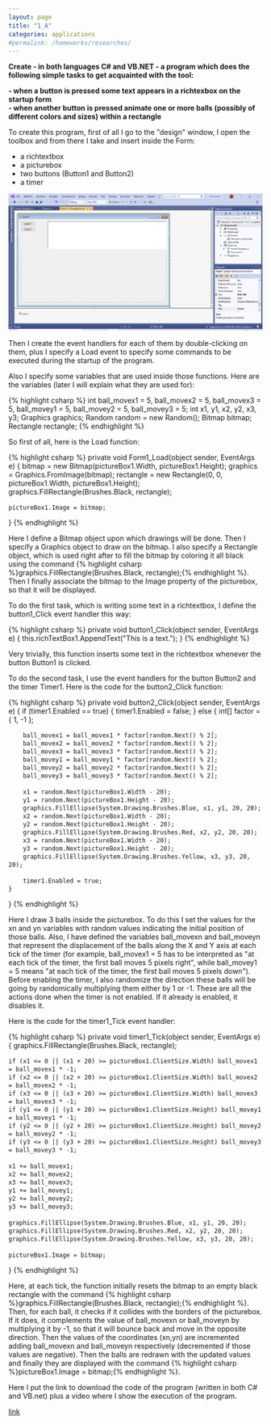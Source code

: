 ```yaml
---
layout: page
title: "1_A"
categories: applications
#permalink: /homeworks/researches/
---
```

<b>Create - in both languages C# and VB.NET - a program which does the following simple tasks to get acquainted with the tool:</b>

<b>- when a button is pressed some text appears in a richtexbox on the startup form</b><br>
<b>- when another button is pressed animate one or more balls (possibly of different colors and sizes) within a rectangle</b>


To create this program, first of all I go to the "design" window, I open the toolbox and from there I take and insert inside the Form:

- a richtextbox
- a picturebox
- two buttons (Button1 and Button2)
- a timer

![Form1-design](/images/1_A-Form1-design.png)

Then I create the event handlers for each of them by double-clicking on them, plus I specify a Load event to specify some commands to be
executed during the startup of the program.

Also I specify some variables that are used inside those functions. Here are the variables (later I will explain what they are used for):

{% highlight csharp %}
int ball_movex1 = 5, ball_movex2 = 5, ball_movex3 = 5, ball_movey1 = 5, ball_movey2 = 5, ball_movey3 = 5;
int x1, y1, x2, y2, x3, y3;
Graphics graphics;
Random random = new Random();
Bitmap bitmap;
Rectangle rectangle;
{% endhighlight %}

So first of all, here is the Load function:

{% highlight csharp %}
private void Form1_Load(object sender, EventArgs e)
{
    bitmap = new Bitmap(pictureBox1.Width, pictureBox1.Height);
    graphics = Graphics.FromImage(bitmap);
    rectangle = new Rectangle(0, 0, pictureBox1.Width, pictureBox1.Height);
    graphics.FillRectangle(Brushes.Black, rectangle);

    pictureBox1.Image = bitmap;
}
{% endhighlight %}

Here I define a Bitmap object upon which drawings will be done. Then I specify a Graphics object to draw on the bitmap.
I also specify a Rectangle object, which is used right after to fill the bitmap by coloring it all black using the command
{% highlight csharp %}graphics.FillRectangle(Brushes.Black, rectangle);{% endhighlight %}. Then I finally associate the bitmap
to the Image property of the picturebox, so that it will be displayed.

To do the first task, which is writing some text in a richtextbox, I define the button1_Click event handler this way:

{% highlight csharp %}
private void button1_Click(object sender, EventArgs e)
{
    this.richTextBox1.AppendText("This is a text.");
}
{% endhighlight %}

Very trivially, this function inserts some text in the richtextbox whenever the button Button1 is clicked.

To do the second task, I use the event handlers for the button Button2 and the timer Timer1. Here is the code for the button2_Click function:

{% highlight csharp %}
private void button2_Click(object sender, EventArgs e)
{
    if (timer1.Enabled == true)
    {
        timer1.Enabled = false;
    }
    else
    {
        int[] factor = { 1, -1 };

        ball_movex1 = ball_movex1 * factor[random.Next() % 2];
        ball_movex2 = ball_movex2 * factor[random.Next() % 2];
        ball_movex3 = ball_movex3 * factor[random.Next() % 2];
        ball_movey1 = ball_movey1 * factor[random.Next() % 2];
        ball_movey2 = ball_movey2 * factor[random.Next() % 2];
        ball_movey3 = ball_movey3 * factor[random.Next() % 2];

        x1 = random.Next(pictureBox1.Width - 20);
        y1 = random.Next(pictureBox1.Height - 20);
        graphics.FillEllipse(System.Drawing.Brushes.Blue, x1, y1, 20, 20);
        x2 = random.Next(pictureBox1.Width - 20);
        y2 = random.Next(pictureBox1.Height - 20);
        graphics.FillEllipse(System.Drawing.Brushes.Red, x2, y2, 20, 20);
        x3 = random.Next(pictureBox1.Width - 20);
        y3 = random.Next(pictureBox1.Height - 20);
        graphics.FillEllipse(System.Drawing.Brushes.Yellow, x3, y3, 20, 20);

        timer1.Enabled = true;
    }
}
{% endhighlight %}

Here I draw 3 balls inside the picturebox. To do this I set the values for the xn and yn variables with random values indicating the initial position of those
balls. Also, I have defined the variables ball_movexn and ball_moveyn that represent the displacement of the balls along the X and Y axis at each tick of
the timer (for example, ball_movex1 = 5 has to be interpreted as "at each tick of the timer, the first ball moves 5 pixels right", while ball_movey1 = 5
means "at each tick of the timer, the first ball moves 5 pixels down"). Before enabling the timer, I also randomize the direction these balls will be
going by randomically multiplying them either by 1 or -1. These are all the actions done when the timer is not enabled. If it already is enabled, it
disables it.

Here is the code for the timer1_Tick event handler:

{% highlight csharp %}
private void timer1_Tick(object sender, EventArgs e)
{
    graphics.FillRectangle(Brushes.Black, rectangle);

    if (x1 <= 0 || (x1 + 20) >= pictureBox1.ClientSize.Width) ball_movex1 = ball_movex1 * -1;
    if (x2 <= 0 || (x2 + 20) >= pictureBox1.ClientSize.Width) ball_movex2 = ball_movex2 * -1;
    if (x3 <= 0 || (x3 + 20) >= pictureBox1.ClientSize.Width) ball_movex3 = ball_movex3 * -1;
    if (y1 <= 0 || (y1 + 20) >= pictureBox1.ClientSize.Height) ball_movey1 = ball_movey1 * -1;
    if (y2 <= 0 || (y2 + 20) >= pictureBox1.ClientSize.Height) ball_movey2 = ball_movey2 * -1;
    if (y3 <= 0 || (y3 + 20) >= pictureBox1.ClientSize.Height) ball_movey3 = ball_movey3 * -1;
    
    x1 += ball_movex1;
    x2 += ball_movex2;
    x3 += ball_movex3;
    y1 += ball_movey1;
    y2 += ball_movey2;
    y3 += ball_movey3;

    graphics.FillEllipse(System.Drawing.Brushes.Blue, x1, y1, 20, 20);
    graphics.FillEllipse(System.Drawing.Brushes.Red, x2, y2, 20, 20);
    graphics.FillEllipse(System.Drawing.Brushes.Yellow, x3, y3, 20, 20);

    pictureBox1.Image = bitmap;
}
{% endhighlight %}

Here, at each tick, the function initially resets the bitmap to an empty black rectangle with the command
{% highlight csharp %}graphics.FillRectangle(Brushes.Black, rectangle);{% endhighlight %}. Then, for each ball, it checks if it collides with the borders of
the picturebox. If it does, it complements the value of ball_movexn or ball_moveyn by multiplying it by -1, so that it will bounce back and move in the
opposite direction. Then the values of the coordinates (xn,yn) are incremented adding ball_movexn and ball_moveyn respectively (decremented if those
values are negative). Then the balls are redrawn with the updated values and finally they are displayed with the command
{% highlight csharp %}pictureBox1.Image = bitmap;{% endhighlight %}.



Here I put the link to download the code of the program (written in both C# and VB.net) plus a video where I show the execution of the program.

[link](https://drive.google.com/file/d/1LKeMrkXkpPB_ECP8H85brd7_fqOicOQr/view?usp=sharing)
